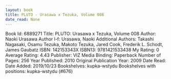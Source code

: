 ```yaml
---
layout: book
title: PLUTO - Urasawa x Tezuka, Volume 008
date_read: None
---
```


Book Id: 6889271
Title: PLUTO: Urasawa x Tezuka, Volume 008
Author: Naoki Urasawa
Author l-f: Urasawa, Naoki
Additional Authors: Takashi Nagasaki, Osamu Tezuka, Makoto Tezuka, Jared Cook, Frederik L. Schodt, James Gaubatz
ISBN: 142153343X
ISBN13: 9781421533438
My Rating: 0
Average Rating: 4.43
Publisher: VIZ Media
Binding: Paperback
Number of Pages: 256
Year Published: 2010
Original Publication Year: 2009
Date Read: 
Date Added: 2019/10/23
Bookshelves: kupka-wstydu
Bookshelves with positions: kupka-wstydu (#676)

